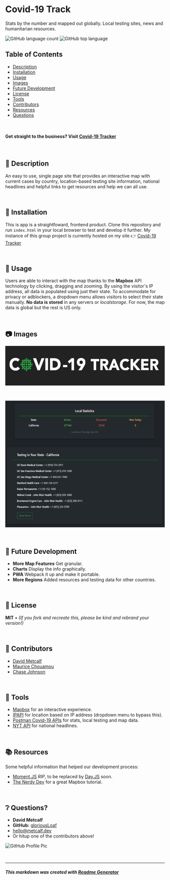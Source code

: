 # Covid-19 Track
Stats by the number and mapped out globally. Local testing sites, news and humanitarian resources.

![GitHub language count](https://img.shields.io/github/languages/count/gloriousLoaf/Covid-19-Tracker)
![GitHub top language](https://img.shields.io/github/languages/top/gloriousLoaf/Covid-19-Tracker)

## Table of Contents
* [Description](#-description)
* [Installation](#-installation)
* [Usage](#-usage)
* [Images](#-images)
* [Future Development](#-future-development)
* [License](#-license)
* [Tools](#-tools)
* [Contributors](#-contributors)
* [Resources](#-resources)
* [Questions](#-questions)
<p>&nbsp;</p>

#### Get straight to the business? Visit [Covid-19 Tracker](https://metcalf.dev/Covid-19-Tracker/)
<p>&nbsp;</p>

## 📝 Description
An easy to use, single page site that provides an interactive map with current cases by country, location-based testing site information, national headlines and helpful links to get resources and help we can all use.
<p>&nbsp;</p>

## 💾 Installation
This is app is a straightfoward, frontend product. Clone this repository and run ``` index.html ``` in your local browser to test and develop it further. My instance of this group project is currently hosted on my site 👉 [Covid-19 Tracker](https://metcalf.dev/Covid-19-Tracker/)
<p>&nbsp;</p>

## 📲 Usage
Users are able to interact with the map thanks to the **Mapbox** API technology by clicking, dragging and zooming. By using the visitor's IP address, all data is populated using just their state. To accommodate for privacy or adblockers, a dropdown menu allows visitors to select their state manually. **No data is stored** in any servers or *localstorage*. For now, the map data is global but the rest is US only.
<p>&nbsp;</p>

## 📷 Images
<img src="https://github.com/gloriousLoaf/Covid-19-Tracker/blob/main/assets/images/covid-logo-dark.png" alt="Covid-19 Tracker" height="125">
<p>&nbsp;</p>
<img src="https://github.com/gloriousLoaf/Covid-19-Tracker/blob/main/assets/images/covid-testing.png" alt="Covid-19 Tracker local testing results" height="400">
<p>&nbsp;</p>

## 🔮 Future Development
* **More Map Features** Get granular.
* **Charts** Display the info graphically.
* **PWA** Webpack it up and make it portable.
* **More Regions** Added resources and testing data for other countries.
<p>&nbsp;</p>

## 📜 License
**MIT** • *(If you fork and recreate this, please be kind and rebrand your version!)*
<p>&nbsp;</p>

## 🏀 Contributors
* [David Metcalf](https://github.com/gloriousLoaf) 
* [Maurice Chouamou](https://github.com/mauricechouam)
* [Chase Johnson](https://github.com/chaseyb) 
<p>&nbsp;</p>

## 🔨 Tools 
* [Mapbox](https://www.mapbox.com/) for an interactive experience.
* [IPAPI](https://ipapi.co/) for location based on IP address (dropdown menu to bypass this).
* [Postman Covid-19 APIs](https://covid-19-apis.postman.com/) for stats, local testing and map data.
* [NYT API](https://api.nytimes.com/) for national headlines.
<p>&nbsp;</p>

## 📚 Resources
Some helpful information that helped our development process:
* [Moment.JS](https://momentjs.com/) *RIP*, to be replaced by [Day.JS](https://www.npmjs.com/package/dayjs) soon.
* [The Nerdy Dev](https://www.youtube.com/channel/UCWWRLPeMNMeDhpfE7R6qCyw) for a great Mapbox tutorial.
<p>&nbsp;</p>

## ❔ Questions?
  * **David Metcalf**
  * **GitHub:** [gloriousLoaf](https://github.com/gloriousLoaf)
  * <hello@metcalf.dev>
  * Or hitup one of the contributors above!

<img src="https://github.com/gloriousLoaf.png" alt="GitHub Profile Pic" width="125" height="125">
<p>&nbsp;</p>

---

##### This markdown was created with [Readme Generator](https://github.com/gloriousLoaf/Readme-Generator)
